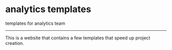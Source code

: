# analytics templates

templates for analytics team

***

This is a website that contains a few templates that speed up project creation.
